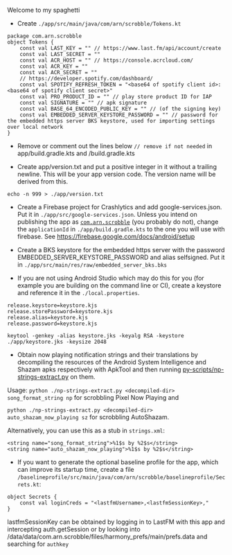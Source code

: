Welcome to my spaghetti

- Create `./app/src/main/java/com/arn/scrobble/Tokens.kt`
```
package com.arn.scrobble
object Tokens {
    const val LAST_KEY = "" // https://www.last.fm/api/account/create
    const val LAST_SECRET = ""
    const val ACR_HOST = "" // https://console.acrcloud.com/
    const val ACR_KEY = ""
    const val ACR_SECRET = ""
    // https://developer.spotify.com/dashboard/
    const val SPOTIFY_REFRESH_TOKEN = "<base64 of spotify client id>:<base64 of spotify client secret>"
    const val PRO_PRODUCT_ID = "" // play store product ID for IAP
    const val SIGNATURE = "" // apk signature
    const val BASE_64_ENCODED_PUBLIC_KEY = "" // (of the signing key)
    const val EMBEDDED_SERVER_KEYSTORE_PASSWORD = "" // password for the embedded https server BKS keystore, used for importing settings over local network
}
```
- Remove or comment out the lines below `// remove if not needed` in app/build.gradle.kts and /build.gradle.kts

- Create app/version.txt and put a positive integer in it without a trailing newline. This will be your app version code.
The version name will be derived from this.

`echo -n 999 > ./app/version.txt`

- Create a Firebase project for Crashlytics and add google-services.json. Put it in `./app/src/google-services.json`.
Unless you intend on publishing the app as [`com.arn.scrobble`](https://play.google.com/store/apps/details?id=com.arn.scrobble) (you probably do not), change the `applicationId` in `./app/build.gradle.kts` to the one you will use with firebase.
See https://firebase.google.com/docs/android/setup

- Create a BKS keystore for the embedded https server with the password EMBEDDED_SERVER_KEYSTORE_PASSWORD and alias selfsigned.
Put it in `./app/src/main/res/raw/embedded_server_bks.bks`

- If you are not using Android Studio which may do this for you (for example you are building on the command line or CI),
create a keystore and reference it in the `./local.properties`.
```
release.keystore=keystore.kjs
release.storePassword=keystore.kjs
release.alias=keystore.kjs
release.password=keystore.kjs
```

`keytool -genkey -alias keystore.jks -keyalg RSA -keystore ./app/keystore.jks -keysize 2048`

- Obtain now playing notification strings and their translations by decompiling the resources of
the Android System Intelligence and Shazam apks respectively with ApkTool and then running [py-scripts/np-strings-extract.py](py-scripts/np-strings-extract.py) on them.

Usage: `python ./np-strings-extract.py <decompiled-dir> song_format_string np` for scrobbling Pixel Now Playing and

`python ./np-strings-extract.py <decompiled-dir> auto_shazam_now_playing sz` for scrobbling AutoShazam.
    
Alternatively, you can use this as a stub in `strings.xml`:
```
<string name="song_format_string">%1$s by %2$s</string>
<string name="auto_shazam_now_playing">%1$s by %2$s</string>
```

- If you want to generate the optional baseline profile for the app, which can improve its startup time,
create a file `/baselineprofile/src/main/java/com/arn/scrobble/baselineprofile/Secrets.kt`:
```
object Secrets {
    const val loginCreds = "<lastfmUsername>,<lastfmSessionKey>,"
}
```

lastfmSessionKey can be obtained by logging in to LastFM with this app and intercepting auth.getSession
or by looking into /data/data/com.arn.scrobble/files/harmony_prefs/main/prefs.data and searching for `authkey`
